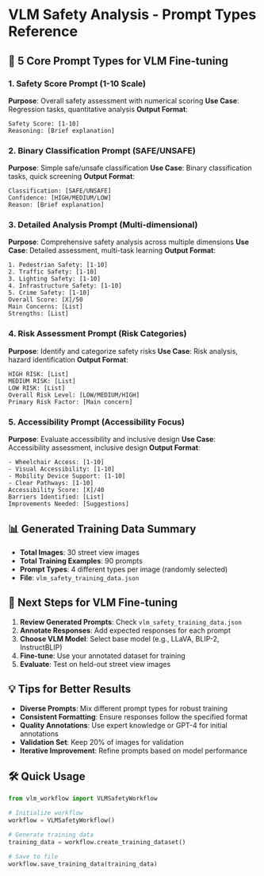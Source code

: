 # VLM Safety Analysis - Prompt Types Reference

## 🎯 **5 Core Prompt Types for VLM Fine-tuning**

### 1. **Safety Score Prompt** (1-10 Scale)
**Purpose**: Overall safety assessment with numerical scoring
**Use Case**: Regression tasks, quantitative analysis
**Output Format**: 
```
Safety Score: [1-10]
Reasoning: [Brief explanation]
```

### 2. **Binary Classification Prompt** (SAFE/UNSAFE)
**Purpose**: Simple safe/unsafe classification
**Use Case**: Binary classification tasks, quick screening
**Output Format**:
```
Classification: [SAFE/UNSAFE]
Confidence: [HIGH/MEDIUM/LOW]
Reason: [Brief explanation]
```

### 3. **Detailed Analysis Prompt** (Multi-dimensional)
**Purpose**: Comprehensive safety analysis across multiple dimensions
**Use Case**: Detailed assessment, multi-task learning
**Output Format**:
```
1. Pedestrian Safety: [1-10]
2. Traffic Safety: [1-10]
3. Lighting Safety: [1-10]
4. Infrastructure Safety: [1-10]
5. Crime Safety: [1-10]
Overall Score: [X]/50
Main Concerns: [List]
Strengths: [List]
```

### 4. **Risk Assessment Prompt** (Risk Categories)
**Purpose**: Identify and categorize safety risks
**Use Case**: Risk analysis, hazard identification
**Output Format**:
```
HIGH RISK: [List]
MEDIUM RISK: [List]
LOW RISK: [List]
Overall Risk Level: [LOW/MEDIUM/HIGH]
Primary Risk Factor: [Main concern]
```

### 5. **Accessibility Prompt** (Accessibility Focus)
**Purpose**: Evaluate accessibility and inclusive design
**Use Case**: Accessibility assessment, inclusive design
**Output Format**:
```
- Wheelchair Access: [1-10]
- Visual Accessibility: [1-10]
- Mobility Device Support: [1-10]
- Clear Pathways: [1-10]
Accessibility Score: [X]/40
Barriers Identified: [List]
Improvements Needed: [Suggestions]
```

## 📊 **Generated Training Data Summary**

- **Total Images**: 30 street view images
- **Total Training Examples**: 90 prompts
- **Prompt Types**: 4 different types per image (randomly selected)
- **File**: `vlm_safety_training_data.json`

## 🔄 **Next Steps for VLM Fine-tuning**

1. **Review Generated Prompts**: Check `vlm_safety_training_data.json`
2. **Annotate Responses**: Add expected responses for each prompt
3. **Choose VLM Model**: Select base model (e.g., LLaVA, BLIP-2, InstructBLIP)
4. **Fine-tune**: Use your annotated dataset for training
5. **Evaluate**: Test on held-out street view images

## 💡 **Tips for Better Results**

- **Diverse Prompts**: Mix different prompt types for robust training
- **Consistent Formatting**: Ensure responses follow the specified format
- **Quality Annotations**: Use expert knowledge or GPT-4 for initial annotations
- **Validation Set**: Keep 20% of images for validation
- **Iterative Improvement**: Refine prompts based on model performance

## 🛠️ **Quick Usage**

```python
from vlm_workflow import VLMSafetyWorkflow

# Initialize workflow
workflow = VLMSafetyWorkflow()

# Generate training data
training_data = workflow.create_training_dataset()

# Save to file
workflow.save_training_data(training_data)
```
